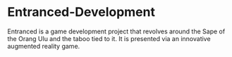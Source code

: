 # Entranced-Development
Entranced is a game development project that revolves around the Sape of the Orang Ulu and the taboo tied to it. It is presented via an innovative augmented reality game.
